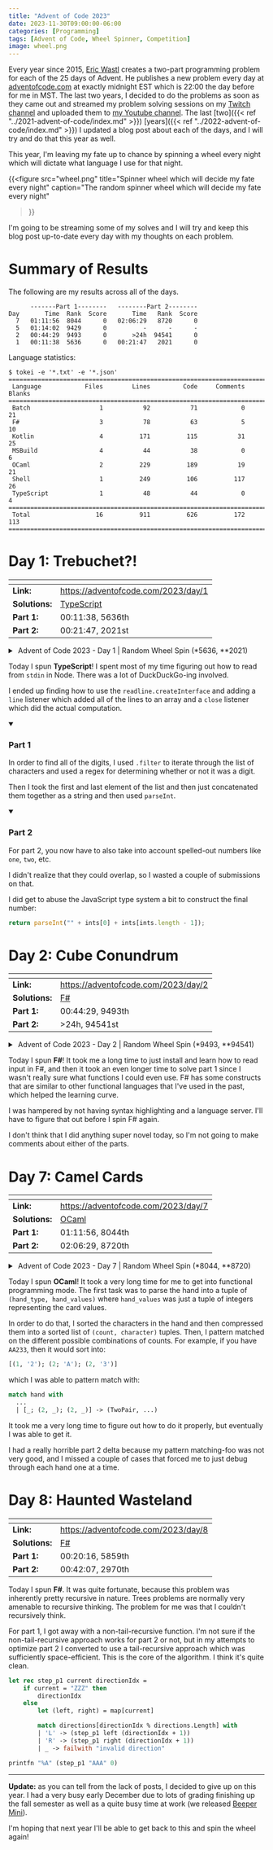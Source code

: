 ```yaml
---
title: "Advent of Code 2023"
date: 2023-11-30T09:00:00-06:00
categories: [Programming]
tags: [Advent of Code, Wheel Spinner, Competition]
image: wheel.png
---
```


Every year since 2015, [Eric Wastl][1] creates a two-part programming problem
for each of the 25 days of Advent. He publishes a new problem every day at
[adventofcode.com](https://adventofcode.com) at exactly midnight EST which is
22:00 the day before for me in MST. The last two years, I decided to do the
problems as soon as they came out and streamed my problem solving sessions on my
[Twitch channel][2] and uploaded them to [my Youtube channel][3]. The last
[two]({{< ref "../2021-advent-of-code/index.md" >}})
[years]({{< ref "../2022-advent-of-code/index.md" >}})
I updated a blog post about each of the days, and I will try and do that this
year as well.

This year, I'm leaving my fate up to chance by spinning a wheel every night
which will dictate what language I use for that night.

{{<figure
  src="wheel.png"
  title="Spinner wheel which will decide my fate every night"
  caption="The random spinner wheel which will decide my fate every night"
>}}

I'm going to be streaming some of my solves and I will try and keep this blog
post up-to-date every day with my thoughts on each problem.

[1]: https://twitter.com/ericwastl
[2]: https://twitch.tv/sumnerevans
[3]: https://www.youtube.com/@sumnerevans

# Summary of Results

The following are my results across all of the days.

```
      -------Part 1--------   --------Part 2--------
Day       Time  Rank  Score       Time   Rank  Score
  7   01:11:56  8044      0   02:06:29   8720      0
  5   01:14:02  9429      0          -      -      -
  2   00:44:29  9493      0       >24h  94541      0
  1   00:11:38  5636      0   00:21:47   2021      0
```

Language statistics:

```
$ tokei -e '*.txt' -e '*.json'
===============================================================================
 Language            Files        Lines         Code     Comments       Blanks
===============================================================================
 Batch                   1           92           71            0           21
 F#                      3           78           63            5           10
 Kotlin                  4          171          115           31           25
 MSBuild                 4           44           38            0            6
 OCaml                   2          229          189           19           21
 Shell                   1          249          106          117           26
 TypeScript              1           48           44            0            4
===============================================================================
 Total                  16          911          626          172          113
===============================================================================
```

# Day 1: Trebuchet?!

| <!-- -->       | <!-- -->                                                                                |
| -------------- | --------------------------------------------------------------------------------------- |
| **Link:**      | https://adventofcode.com/2023/day/1                                                     |
| **Solutions:** | [TypeScript](https://github.com/sumnerevans/advent-of-code/blob/master/y2023/d01/01.ts) |
| **Part 1:**    | 00:11:38, 5636th                                                                        |
| **Part 2:**    | 00:21:47, 2021st                                                                        |

<details class="youtube-expander">
  <summary><i class="fa fa-youtube-play"></i>&nbsp;Advent of Code 2023 - Day 1 | Random Wheel Spin (*5636, **2021)</summary>
  {{< youtube id="iXxL_JxLh1A" title="Advent of Code 2023 - Day 1 | Random Wheel Spin (*5636, **2021)" >}}
</details>

Today I spun **TypeScript**! I spent most of my time figuring out how to read
from `stdin` in Node. There was a lot of DuckDuckGo-ing involved.

I ended up finding how to use the `readline.createInterface` and adding a `line`
listener which added all of the lines to an array and a `close` listener which
did the actual computation.

<details class="advent-of-code-part-expander" open>
<summary><h3>Part 1</h3></summary>

In order to find all of the digits, I used `.filter` to iterate through the list
of characters and used a regex for determining whether or not it was a digit.

Then I took the first and last element of the list and then just concatenated
them together as a string and then used `parseInt`.

</details>

<details class="advent-of-code-part-expander" open>
<summary><h3>Part 2</h3></summary>

For part 2, you now have to also take into account spelled-out numbers like
`one`, `two`, etc.

I didn't realize that they could overlap, so I wasted a couple of submissions on
that.

I did get to abuse the JavaScript type system a bit to construct the final
number:

```js
return parseInt("" + ints[0] + ints[ints.length - 1]);
```

</details>

# Day 2: Cube Conundrum

| <!-- -->       | <!-- -->                                                                             |
| -------------- | ------------------------------------------------------------------------------------ |
| **Link:**      | https://adventofcode.com/2023/day/2                                                  |
| **Solutions:** | [F#](https://github.com/sumnerevans/advent-of-code/blob/master/y2023/d02/Program.fs) |
| **Part 1:**    | 00:44:29, 9493th                                                                     |
| **Part 2:**    | >24h, 94541st                                                                        |

<details class="youtube-expander">
  <summary><i class="fa fa-youtube-play"></i>&nbsp;Advent of Code 2023 - Day 2 | Random Wheel Spin (*9493, **94541)</summary>
  {{< youtube id="30a0xIioxMs" title="Advent of Code 2023 - Day 2 | Random Wheel Spin (*9493, **94541)" >}}
</details>

Today I spun **F#**! It took me a long time to just install and learn how to
read input in F#, and then it took an even longer time to solve part 1 since I
wasn't really sure what functions I could even use. F# has some constructs
that are similar to other functional languages that I've used in the past, which
helped the learning curve.

I was hampered by not having syntax highlighting and a language server. I'll
have to figure that out before I spin F# again.

I don't think that I did anything super novel today, so I'm not going to make
comments about either of the parts.

# Day 7: Camel Cards

| <!-- -->       | <!-- -->                                                                            |
| -------------- | ----------------------------------------------------------------------------------- |
| **Link:**      | https://adventofcode.com/2023/day/7                                                 |
| **Solutions:** | [OCaml](https://github.com/sumnerevans/advent-of-code/blob/master/y2023/d07/d07.ml) |
| **Part 1:**    | 01:11:56, 8044th                                                                    |
| **Part 2:**    | 02:06:29, 8720th                                                                    |

<details class="youtube-expander">
  <summary><i class="fa fa-youtube-play"></i>&nbsp;Advent of Code 2023 - Day 7 | Random Wheel Spin (*8044, **8720)</summary>
  {{< youtube id="f8iZByyR1Cc" title="Advent of Code 2023 - Day 7 | Random Wheel Spin (*8044, **8720)" >}}
</details>

Today I spun **OCaml**! It took a very long time for me to get into functional
programming mode. The first task was to parse the hand into a tuple of
`(hand_type, hand_values)` where `hand_values` was just a tuple of integers
representing the card values.

In order to do that, I sorted the characters in the hand and then compressed
them into a sorted list of `(count, character)` tuples. Then, I pattern matched
on the different possible combinations of counts. For example, if you have
`AA233`, then it would sort into:

```ocaml
[(1, '2'); (2; 'A'); (2, '3')]
```

which I was able to pattern match with:

```ocaml
match hand with
  ...
  | [_; (2, _); (2, _)] -> (TwoPair, ...)
```

It took me a very long time to figure out how to do it properly, but eventually
I was able to get it.

I had a really horrible part 2 delta because my pattern matching-foo was not
very good, and I missed a couple of cases that forced me to just debug through
each hand one at a time.

# Day 8: Haunted Wasteland

| <!-- -->       | <!-- -->                                                                             |
| -------------- | ------------------------------------------------------------------------------------ |
| **Link:**      | https://adventofcode.com/2023/day/8                                                  |
| **Solutions:** | [F#](https://github.com/sumnerevans/advent-of-code/blob/master/y2023/d08/Program.fs) |
| **Part 1:**    | 00:20:16, 5859th                                                                     |
| **Part 2:**    | 00:42:07, 2970th                                                                     |

Today I spun **F#**. It was quite fortunate, because this problem was inherently
pretty recursive in nature. Trees problems are normally very amenable to
recursive thinking. The problem for me was that I couldn't recursively think.

For part 1, I got away with a non-tail-recursive function. I'm not sure if the
non-tail-recursive approach works for part 2 or not, but in my attempts to
optimize part 2 I converted to use a tail-recursive approach which was
sufficiently space-efficient. This is the core of the algorithm. I think it's
quite clean.

```ocaml
let rec step_p1 current directionIdx =
    if current = "ZZZ" then
        directionIdx
    else
        let (left, right) = map[current]

        match directions[directionIdx % directions.Length] with
        | 'L' -> (step_p1 left (directionIdx + 1))
        | 'R' -> (step_p1 right (directionIdx + 1))
        | _ -> failwith "invalid direction"

printfn "%A" (step_p1 "AAA" 0)
```

-----

**Update:** as you can tell from the lack of posts, I decided to give up on this
year. I had a very busy early December due to lots of grading finishing up the
fall semester as well as a quite busy time at work (we released
[Beeper Mini](https://blog.beeper.com/p/introducing-beeper-mini-get-blue)).

I'm hoping that next year I'll be able to get back to this and spin the wheel
again!
